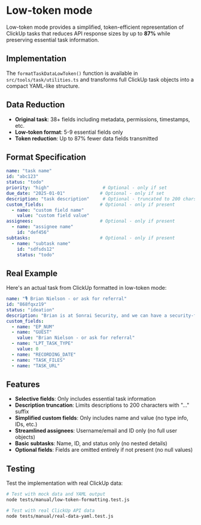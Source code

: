# Low-token mode

Low-token mode provides a simplified, token-efficient representation of ClickUp tasks that reduces API response sizes by up to **87%** while preserving essential task information.

## Implementation

The `formatTaskDataLowToken()` function is available in `src/tools/task/utilities.ts` and transforms full ClickUp task objects into a compact YAML-like structure.

## Data Reduction

- **Original task**: 38+ fields including metadata, permissions, timestamps, etc.
- **Low-token format**: 5-9 essential fields only
- **Token reduction**: Up to 87% fewer data fields transmitted

## Format Specification

```yaml
name: "task name"
id: "abc123"
status: "todo"
priority: "high"                    # Optional - only if set
due_date: "2025-01-01"             # Optional - only if set
description: "task description"     # Optional - truncated to 200 chars
custom_fields:                     # Optional - only if present
  - name: "custom field name"
    value: "custom field value"
assignees:                         # Optional - only if present
  - name: "assignee name"
    id: "def456"
subtasks:                          # Optional - only if present
  - name: "subtask name"
    id: "sdfsds12"
    status: "todo"
```

## Real Example

Here's an actual task from ClickUp formatted in low-token mode:

```yaml
name: "🎙️ Brian Nielson - or ask for referral"
id: "868fqxz19"
status: "ideation"
description: "Brian is at Sonrai Security, and we can have a security-focused episode about AI and agents and such"
custom_fields:
  - name: "EP_NUM"
  - name: "GUEST"
    value: "Brian Nielson - or ask for referral"
  - name: "LPT_TASK_TYPE"
    value: 0
  - name: "RECORDING_DATE"
  - name: "TASK_FILES"
  - name: "TASK_URL"
```

## Features

- **Selective fields**: Only includes essential task information
- **Description truncation**: Limits descriptions to 200 characters with "..." suffix
- **Simplified custom fields**: Only includes name and value (no type info, IDs, etc.)
- **Streamlined assignees**: Username/email and ID only (no full user objects)
- **Basic subtasks**: Name, ID, and status only (no nested details)
- **Optional fields**: Fields are omitted entirely if not present (no null values)

## Testing

Test the implementation with real ClickUp data:

```bash
# Test with mock data and YAML output
node tests/manual/low-token-formatting.test.js

# Test with real ClickUp API data
node tests/manual/real-data-yaml.test.js
```

